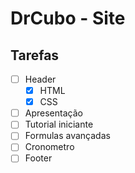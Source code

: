 # DrCubo - Site

## Tarefas

- [ ] Header
    - [x] HTML
    - [x] CSS
- [ ] Apresentação
- [ ] Tutorial iniciante
- [ ] Formulas avançadas
- [ ] Cronometro
- [ ] Footer
